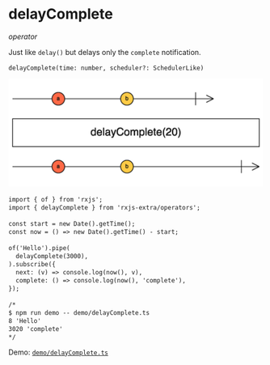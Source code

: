 # delayComplete

*operator*

Just like `delay()` but delays only the `complete` notification.

```
delayComplete(time: number, scheduler?: SchedulerLike)
```

![delayComplete](https://raw.githubusercontent.com/martinsik/rxjs-extra/master/doc/marble-diagrams/delayComplete.png "The delayComplete() operator")

```
import { of } from 'rxjs';
import { delayComplete } from 'rxjs-extra/operators';

const start = new Date().getTime();
const now = () => new Date().getTime() - start;

of('Hello').pipe(
  delayComplete(3000),
).subscribe({
  next: (v) => console.log(now(), v),
  complete: () => console.log(now(), 'complete'),
});

/*
$ npm run demo -- demo/delayComplete.ts
8 'Hello'
3020 'complete'
*/
```

Demo: [`demo/delayComplete.ts`](https://github.com/martinsik/rxjs-extra/blob/master/demo/delayComplete.ts)
